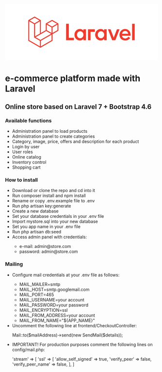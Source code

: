 ![logo_laravel](logo_laravel.png)
<h1>e-commerce platform made with Laravel</h1>
</hr>
<h2>Online store based on Laravel 7 + Bootstrap 4.6</h2> 
</hr>
<h3> Available functions </h3>
<ul>
     <li> Administration panel to load products </li>
     <li> Administration panel to create categories </li>
     <li> Category, image, price, offers and description for each product </li>
     <li> Login by user </li>
     <li> User roles </li>
     <li> Online catalog </li>
     <li> Inventory control </li>
     <li> Shopping cart </li>
</ul>
<h3> How to install </h3>
<ul>
    <li>Download or clone the repo and cd into it</li>
    <li>Run composer install and npm install</li>
    <li>Rename or copy .env.example file to .env</li>
    <li>Run php artisan key:generate</li>
    <li>Create a new database</li>
    <li>Set your database credentials in your .env file</li>
    <li>Import mystore.sql into your new database</li>
    <li>Set you app name in your .env file</li>
    <li>Run php artisan db:seed</li>
    <li>Access admin panel with credentials:</li>
    <ul>
        <li>e-mail: admin@store.com</li>
        <li>password: admin@store.com</li>
    </ul>
</ul>
<h3>Mailing</h3>
<ul>
    <li>Configure mail credentials at your .env file as follows:</li>
    <ul>
            <li>MAIL_MAILER=smtp</li>
            <li>MAIL_HOST=smtp.googlemail.com</li>
            <li>MAIL_PORT=465</li>
            <li>MAIL_USERNAME=your account</li>
            <li>MAIL_PASSWORD=your password</li>
            <li>MAIL_ENCRYPTION=ssl</li>
            <li>MAIL_FROM_ADDRESS=your account</li>
            <li>MAIL_FROM_NAME="${APP_NAME}"</li>
    </ul>
    <li>Uncomment the following line at frontend/CheckoutController:</li>
    <p>Mail::to($mailAddress)->send(new SendMail($details));</p>
    <li>IMPORTANT! For production purposes comment the following lines on config/mail.php:</li>
    <p>
        'stream' => [
            'ssl' => [
                'allow_self_signed' => true,
                'verify_peer' => false,
                'verify_peer_name' => false,
            ],
        ]
   </p> 
</ul>
